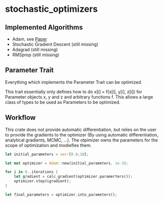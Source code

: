 # stochastic_optimizers

## Implemented Algorithms
 - Adam, see [Paper](https://arxiv.org/abs/1412.6980)
 - Stochastic Gradient Descent (still missing)
 - Adagrad (still missing)
 - RMSprop (still missing)

## Parameter Trait

Everything which implements the Parameter Trait can be optimized.

This trait essentially only defines how to do x[i] = f(x[i], y[i], z[i]) for Parameter objects x, y and z and arbitrary functions f.
This allows a large class of types to be used as Parameters to be optimized.

## Workflow

This crate does not provide automatic differentiation, but relies on the user to provide the gradients to the optimizer (By using automatic differentiation, analytical gradients, MCMC, ...).
The otpimizer owns the parameters for the scope of optimization and modiefies them.

```Rust
let initial_parameters = vec![0.0;10];

let mut optimizer = Adam::new(initial_parameters, 1e-3);

for i in 0..iterations {
    let gradient = calc_gradient(optimizer.paramerters());
    optimizer.step(&gradient);
}

let final_parameters = optimizer.into_parameters();

```
